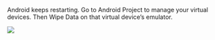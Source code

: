 Android keeps restarting. Go to Android Project to manage your virtual devices. Then Wipe Data on that virtual device’s emulator.

![](TJYorhJ.png)
